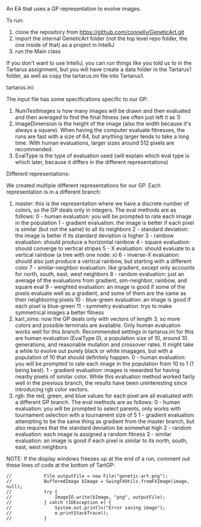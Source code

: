An EA that uses a GP representation to evolve images.


To run:

1. clone the repository from https://github.com/connelly/GeneticArt.git
2. import the internal GeneticArt folder (not the top level repo folder, the one inside of that) as a project in IntelliJ
3. run the Main class

If you don't want to use IntelliJ, you can run things like you told us to in the Tartarus assignment, but you will have create a data folder in the Tartarus1 folder, as well as copy the tartarus.ini file into Tartarus1.


tartarus.ini:

The input file has some specifications specific to our GP:

1. NumTestImages is how many images will be drawn and then evaluated and then averaged to find the final fitness (we often just left it as 1)
2. ImageDimension is the height of the image (also the width because it's always a square). When having the computer evaluate fitnesses, the runs are fast with a size of 64, but anything larger tends to take a long time. With human evaluations, larger sizes around 512 pixels are recommended.
3. EvalType is the type of evaluation used (will explain which eval type is which later, because it differs in the different representations)


Different representations:

We created multiple different representations for our GP. Each representation is in a different branch:

1. master: this is the representation where we have a discrete number of colors, so the GP deals only in integers. The eval methods are as follows:
    0 - human evaluation: you will be prompted to rate each image in the population
    1 - gradient evaluation: the image is better if each pixel is similar (but not the same) to all its neighbors 
    2 - standard deviation: the image is better if its standard deviation is higher
    3 - rainbow evaluation: should produce a horizontal rainbow
    4 - square evaluation: should converge to vertical stripes
    5 - X evaluation: should evaluate to a vertical rainbow (a tree with one node: x)
    6 - inverse-X evaluation: should also just produce a vertical rainbow, but starting with a different color
    7 - similar-neighbor evaluation: like gradient, except only accounts for north, south, east, west neighbors
    8 - random evaluation: just an average of the evaluations from gradient, sim-neighbor, rainbow, and square eval
    9 - weighted evaluation: an image is good if some of the pixels evaluate well as a gradient, and some of them are the same as their neighboring pixels
    10 - blue-green evaluation: an image is good if each pixel is blue-green
    11 - symmetry evaluation: trys to make symmetrical images a better fitness
2. karl_sims: now the GP deals only with vectors of length 3, so more colors and possible terminals are available. Only human evaluation works well for this branch. Recommended settings in tartarus.ini for this are human evaluation (EvalType 0), a population size of 10, around 10 generations, and reasonable mutation and crossover rates. It might take a while to evolve out purely black or white imagages, but with a population of 10 that should definitely happen.
    0 - human evaluation: you will be prompted to rate each image in the population from 10 to 1 (1 being best).
    1 - gradient evaluation: images is rewarded for having nearby pixels of similar color. While this evaluation method worked fairly well in the previous branch, the results have been uninteresting since introducing rgb color vectors.
3. rgb: the red, green, and blue values for each pixel are all evaluated with a different GP branch. The eval methods are as follows:
    0 - human evaluation: you will be prompted to select parents, only works with tournament selection with a tournament size of 5
    1 - gradient evaluation: attempting to be the same thing as gradient from the master branch, but also requires that the standard deviation be somewhat high
    2 - random evaluation: each image is assigned a random fitness
    3 - similar evaluation: an image is good if each pixel is similar to its north, south, east, west neighbors
    
    
NOTE: If the display windows freezes up at the end of a run, comment out these lines of code at the bottom of TartGP:

    //            File outputFile = new File("genetic-art.png");
    //            BufferedImage bImage = SwingFXUtils.fromFXImage(image, null);
    //            try {
    //                ImageIO.write(bImage, "png", outputFile);
    //            } catch (IOException e) {
    //                System.out.println("Error saving image");
    //                e.printStackTrace();
    //            }